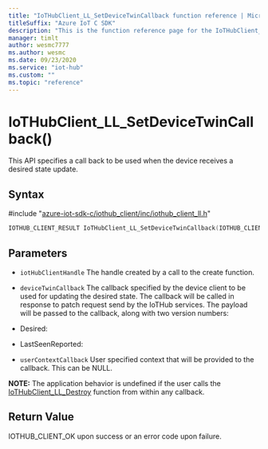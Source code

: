 ```yaml
---                             
title: "IoTHubClient_LL_SetDeviceTwinCallback function reference | Microsoft Docs" 
titleSuffix: "Azure IoT C SDK"            
description: "This is the function reference page for the IoTHubClient_LL_SetDeviceTwinCallback() function in the Azure IoT C SDK. This SDK is used with Azure IoT Hub and Azure IoT Hub Device Provisioning Service"            
manager: timlt                 
author: wesmc7777              
ms.author: wesmc               
ms.date: 09/23/2020                    
ms.service: "iot-hub"             
ms.custom: ""                
ms.topic: "reference"        
---                            
```


# IoTHubClient_LL_SetDeviceTwinCallback()

This API specifies a call back to be used when the device receives a desired state update.

## Syntax

\#include "[azure-iot-sdk-c/iothub_client/inc/iothub_client_ll.h](../iothub-client-ll-h.md)"  
```C
IOTHUB_CLIENT_RESULT IoTHubClient_LL_SetDeviceTwinCallback(IOTHUB_CLIENT_LL_HANDLE  MU_C2);
```

## Parameters
* `iotHubClientHandle` The handle created by a call to the create function. 

* `deviceTwinCallback` The callback specified by the device client to be used for updating the desired state. The callback will be called in response to patch request send by the IoTHub services. The payload will be passed to the callback, along with two version numbers:

* Desired:

* LastSeenReported: 

* `userContextCallback` User specified context that will be provided to the callback. This can be NULL.

**NOTE:** The application behavior is undefined if the user calls the [IoTHubClient_LL_Destroy](../iothub-client-ll-h/iothubclient-ll-destroy.md) function from within any callback.

## Return Value
IOTHUB_CLIENT_OK upon success or an error code upon failure.

